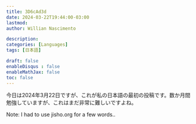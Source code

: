 ```yaml
---
title: 3D6cAd3d
date: 2024-03-22T19:44:00-03:00
lastmod:
author: Willian Nascimento

description:
categories: [Languages]
tags: [日本語]

draft: false
enableDisqus : false
enableMathJax: false
toc: false
---
```


今日は2024年3月22日ですが、これが私の日本語の最初の投稿です。数か月間勉強していますが、これはまだ非常に難しいですよね。

Note: I had to use jisho.org for a few words..
